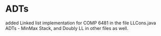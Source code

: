 # ADTs
added Linked list implementation for COMP 6481 in the file LLCons.java
 ADTs - MinMax Stack, and Doubly LL in other files as well. 
